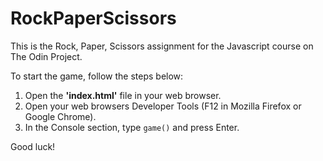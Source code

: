 # RockPaperScissors
This is the Rock, Paper, Scissors assignment for the Javascript course on The Odin Project.

To start the game, follow the steps below:
1. Open the **'index.html'** file in your web browser.
2. Open your web browsers Developer Tools (F12 in Mozilla Firefox or Google Chrome).
3. In the Console section, type `game()` and press Enter.

Good luck!